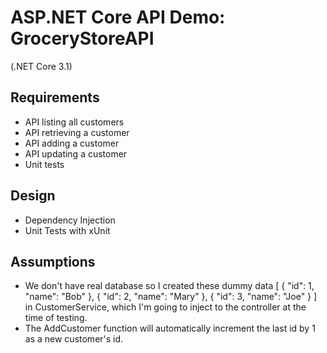 # ASP.NET Core API Demo: GroceryStoreAPI
(.NET Core 3.1)


## Requirements
 - API listing all customers
 - API retrieving a customer
 - API adding a customer
 - API updating a customer
 - Unit tests
  
## Design
  * Dependency Injection
  * Unit Tests with xUnit
  
## Assumptions
  * We don't have real database so I created these dummy data [
    {
        "id": 1,
        "name": "Bob"
    },
    {
        "id": 2,
        "name": "Mary"
    },
    {
        "id": 3,
        "name": "Joe"
    }
] in CustomerService, which I'm going to inject to the controller at the time of testing.
  * The AddCustomer function will automatically increment the last id by 1 as a new customer's id.
  
  
  
  
